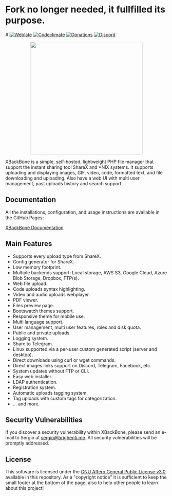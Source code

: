 


<h1>Fork no longer needed, it fullfilled its purpose.</h1>
# <a href="https://hosted.weblate.org/engage/xbackbone/?utm_source=widget"><img src="https://hosted.weblate.org/widgets/xbackbone/-/xbackbone/svg-badge.svg" alt="Weblate"></a> <a href="https://codeclimate.com/github/SergiX44/XBackBone/maintainability"><img src="https://api.codeclimate.com/v1/badges/bf8ee4a8df9c9f0dfa08/maintainability" alt="Codeclimate"></a> <a href="http://bit.ly/XBackBonePaypal"><img src="https://img.shields.io/badge/donate-PayPal-yellow" alt="Donations"></a> <a href="https://discord.gg/ksPfXFbhDF"><img src="https://img.shields.io/discord/780922715393359904?label=discord%20chat" alt="Discord"></a>

<p align="center">
  <img src=".github/xbackbone.png" width="350px">
</p>

XBackBone is a simple, self-hosted, lightweight PHP file manager that support the instant sharing tool ShareX and *NIX systems. It supports uploading and displaying images, GIF, video, code, formatted text, and file downloading and uploading. Also have a web UI with multi user management, past uploads history and search support.


## Documentation
All the installations, configuration, and usage instructions are available in the GitHub Pages:

[XBackBone Documentation](https://sergix44.github.io/XBackBone/)

## Main Features

+ Supports every upload type from ShareX.
+ Config generator for ShareX.
+ Low memory footprint.
+ Multiple backends support: Local storage, AWS S3, Google Cloud, Azure Blob Storage, Dropbox, FTP(s).
+ Web file upload.
+ Code uploads syntax highlighting.
+ Video and audio uploads webplayer.
+ PDF viewer.
+ Files preview page.
+ Bootswatch themes support.
+ Responsive theme for mobile use.
+ Multi language support.
+ User management, multi user features, roles and disk quota.
+ Public and private uploads.
+ Logging system.
+ Share to Telegram.
+ Linux supported via a per-user custom generated script (server and desktop).
+ Direct downloads using curl or wget commands.
+ Direct images links support on Discord, Telegram, Facebook, etc.
+ System updates without FTP or CLI.
+ Easy web installer.
+ LDAP authentication.
+ Registration system.
+ Automatic uploads tagging system.
+ Tag uploads with custom tags for categorization.
+ ... and more.


## Security Vulnerabilities

If you discover a security vulnerability within XBackBone, please send an e-mail to Sergio at sergio@brighenti.me. All security vulnerabilities will be promptly addressed.

## License
This software is licensed under the <a href="https://choosealicense.com/licenses/agpl-3.0/">GNU Affero General Public License v3.0</a>, available in this repository.
As a "copyright notice" it is sufficient to keep the small footer at the bottom of the page, also to help other people to learn about this project!

